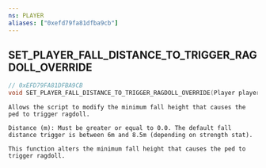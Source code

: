 ```yaml
---
ns: PLAYER
aliases: ["0xefd79fa81dfba9cb"]
---
```

## SET_PLAYER_FALL_DISTANCE_TO_TRIGGER_RAGDOLL_OVERRIDE

```c
// 0xEFD79FA81DFBA9CB
void SET_PLAYER_FALL_DISTANCE_TO_TRIGGER_RAGDOLL_OVERRIDE(Player player, float Distance);
```

```
Allows the script to modify the minimum fall height that causes the ped to trigger ragdoll.

Distance (m): Must be greater or equal to 0.0. The default fall distance trigger is between 6m and 8.5m (depending on strength stat).

This function alters the minimum fall height that causes the ped to trigger ragdoll.
```
